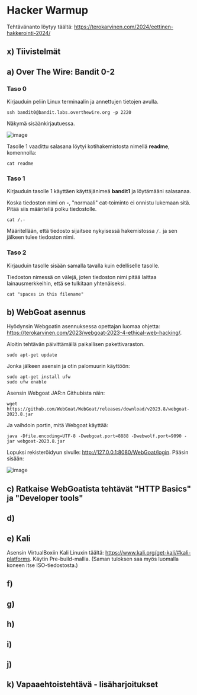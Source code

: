 # Hacker Warmup

Tehtävänanto löytyy täältä: https://terokarvinen.com/2024/eettinen-hakkerointi-2024/

## x) Tiivistelmät



## a) Over The Wire: Bandit 0-2

### Taso 0

Kirjauduin peliin Linux terminaalin ja annettujen tietojen avulla. 

    ssh bandit0@bandit.labs.overthewire.org -p 2220

Näkymä sisäänkirjautuessa.

<img width="auto" alt="image" src="https://github.com/annihuh/tunkeutumistestaus/assets/101214286/547c20e6-4ac9-44fb-a8ae-40345d7908f9">

Tasolle 1 vaadittu salasana löytyi kotihakemistosta nimellä **readme**, komennolla:

    cat readme

### Taso 1

Kirjauduin tasolle 1 käyttäen käyttäjänimeä **bandit1** ja löytämääni salasanaa. 

Koska tiedoston nimi on **-**, "normaali" cat-toiminto ei onnistu lukemaan sitä. Pitää siis määritellä polku tiedostolle.

    cat /.-

Määritellään, että tiedosto sijaitsee nykyisessä hakemistossa `/.` ja sen jälkeen tulee tiedoston nimi. 

### Taso 2

Kirjauduin tasolle sisään samalla tavalla kuin edelliselle tasolle.

Tiedoston nimessä on välejä, joten tiedoston nimi pitää laittaa lainausmerkkeihin, että se tulkitaan yhtenäiseksi.

    cat "spaces in this filename"

## b) WebGoat asennus

Hyödynsin Webgoatin asennuksessa opettajan luomaa ohjetta: https://terokarvinen.com/2023/webgoat-2023-4-ethical-web-hacking/.

Aloitin tehtävän päivittämällä paikallisen pakettivaraston.

    sudo apt-get update

Jonka jälkeen asensin ja otin palomuurin käyttöön:

    sudo apt-get install ufw 
    sudo ufw enable

Asensin Webgoat JAR:n Githubista näin:

    wget https://github.com/WebGoat/WebGoat/releases/download/v2023.8/webgoat-2023.8.jar

Ja vaihdoin portin, mitä Webgoat käyttää:

    java -Dfile.encoding=UTF-8 -Dwebgoat.port=8888 -Dwebwolf.port=9090 -jar webgoat-2023.8.jar

Lopuksi rekisteröidyun sivulle: http://127.0.0.1:8080/WebGoat/login. Pääsin sisään:

<img width="auto" alt="image" src="https://github.com/annihuh/tunkeutumistestaus/assets/101214286/26d962ba-6639-4672-a395-0979e0baca0e">


## c) Ratkaise WebGoatista tehtävät "HTTP Basics" ja "Developer tools"



## d)

## e) Kali

Asensin VirtualBoxiin Kali Linuxin täältä: https://www.kali.org/get-kali/#kali-platforms. Käytin Pre-build-mallia. (Saman tuloksen saa myös luomalla koneen itse ISO-tiedostosta.) 

## f) 

## g)

## h)

## i)

## j)

## k) Vapaaehtoistehtävä - lisäharjoitukset
